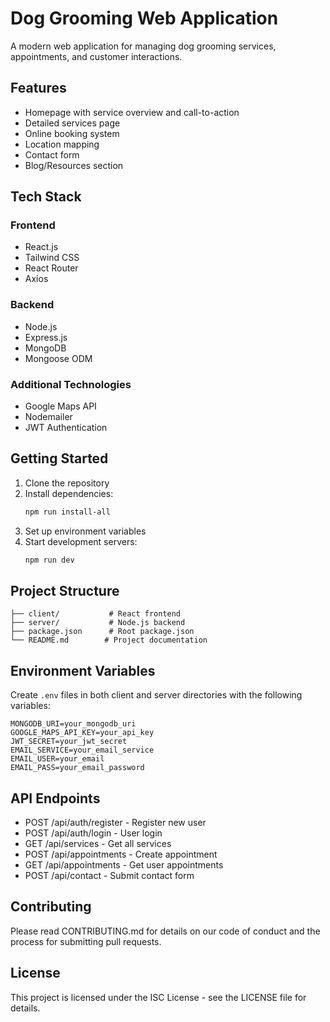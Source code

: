# Dog Grooming Web Application

A modern web application for managing dog grooming services, appointments, and customer interactions.

## Features

- Homepage with service overview and call-to-action
- Detailed services page
- Online booking system
- Location mapping
- Contact form
- Blog/Resources section

## Tech Stack

### Frontend
- React.js
- Tailwind CSS
- React Router
- Axios

### Backend
- Node.js
- Express.js
- MongoDB
- Mongoose ODM

### Additional Technologies
- Google Maps API
- Nodemailer
- JWT Authentication

## Getting Started

1. Clone the repository
2. Install dependencies:
   ```bash
   npm run install-all
   ```
3. Set up environment variables
4. Start development servers:
   ```bash
   npm run dev
   ```

## Project Structure

```
├── client/           # React frontend
├── server/           # Node.js backend
├── package.json      # Root package.json
└── README.md        # Project documentation
```

## Environment Variables

Create `.env` files in both client and server directories with the following variables:

```env
MONGODB_URI=your_mongodb_uri
GOOGLE_MAPS_API_KEY=your_api_key
JWT_SECRET=your_jwt_secret
EMAIL_SERVICE=your_email_service
EMAIL_USER=your_email
EMAIL_PASS=your_email_password
```

## API Endpoints

- POST /api/auth/register - Register new user
- POST /api/auth/login - User login
- GET /api/services - Get all services
- POST /api/appointments - Create appointment
- GET /api/appointments - Get user appointments
- POST /api/contact - Submit contact form

## Contributing

Please read CONTRIBUTING.md for details on our code of conduct and the process for submitting pull requests.

## License

This project is licensed under the ISC License - see the LICENSE file for details.